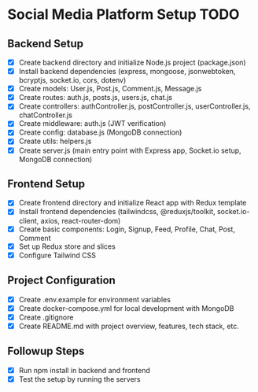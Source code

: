 # Social Media Platform Setup TODO

## Backend Setup
- [x] Create backend directory and initialize Node.js project (package.json)
- [x] Install backend dependencies (express, mongoose, jsonwebtoken, bcryptjs, socket.io, cors, dotenv)
- [x] Create models: User.js, Post.js, Comment.js, Message.js
- [x] Create routes: auth.js, posts.js, users.js, chat.js
- [x] Create controllers: authController.js, postController.js, userController.js, chatController.js
- [x] Create middleware: auth.js (JWT verification)
- [x] Create config: database.js (MongoDB connection)
- [x] Create utils: helpers.js
- [x] Create server.js (main entry point with Express app, Socket.io setup, MongoDB connection)

## Frontend Setup
- [x] Create frontend directory and initialize React app with Redux template
- [x] Install frontend dependencies (tailwindcss, @reduxjs/toolkit, socket.io-client, axios, react-router-dom)
- [x] Create basic components: Login, Signup, Feed, Profile, Chat, Post, Comment
- [x] Set up Redux store and slices
- [x] Configure Tailwind CSS

## Project Configuration
- [x] Create .env.example for environment variables
- [x] Create docker-compose.yml for local development with MongoDB
- [x] Create .gitignore
- [x] Create README.md with project overview, features, tech stack, etc.

## Followup Steps
- [x] Run npm install in backend and frontend
- [x] Test the setup by running the servers
